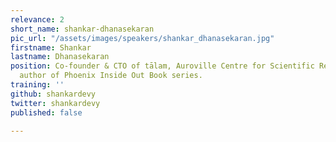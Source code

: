 ```yaml
---
relevance: 2
short_name: shankar-dhanasekaran
pic_url: "/assets/images/speakers/shankar_dhanasekaran.jpg"
firstname: Shankar
lastname: Dhanasekaran
position: Co-founder & CTO of tālam, Auroville Centre for Scientific Research. The
  author of Phoenix Inside Out Book series.
training: ''
github: shankardevy
twitter: shankardevy
published: false

---
```

